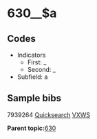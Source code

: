 # 630\_\_$a

## Codes

-   Indicators
    -   First: \_
    -   Second: \_
-   Subfield: a

## Sample bibs

7939264 [Quicksearch](https://search.library.yale.edu/catalog/7939264) [VXWS](http://prodorbis.library.yale.edu:7014/vxws/GetHoldingsService?bibId=7939264)

**Parent topic:**[630](../../tags/630/630.md)

